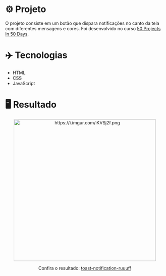 # ⚙️ Projeto

O projeto consiste em um botão que dispara notificações no canto da tela com diferentes mensagens e cores. Foi desenvolvido no curso <a href="https://www.udemy.com/share/103Pv2AEcYdFxQQXUH">50 Projects In 50 Days</a>.

# ✈️ Tecnologias

- HTML
- CSS
- JavaScript

# 🖥️ Resultado

<div align="center">
  <img alt="https://i.imgur.com/iKVSj2f.png" src="Toast Notification" width="450px">
  <p>Confira o resultado: <a href="https://toast-notification-ruuuff.netlify.app">toast-notification-ruuuff</a></p>
</div>
